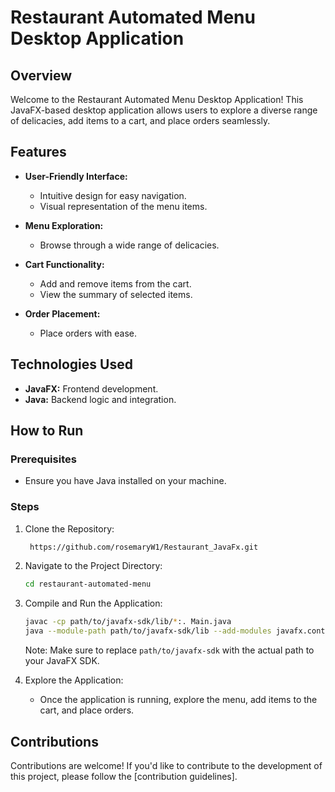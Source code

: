 
# Restaurant Automated Menu Desktop Application

## Overview

Welcome to the Restaurant Automated Menu Desktop Application! This JavaFX-based desktop application allows users to explore a diverse range of delicacies, add items to a cart, and place orders seamlessly.

## Features

- **User-Friendly Interface:**
  - Intuitive design for easy navigation.
  - Visual representation of the menu items.

- **Menu Exploration:**
  - Browse through a wide range of delicacies.

- **Cart Functionality:**
  - Add and remove items from the cart.
  - View the summary of selected items.

- **Order Placement:**
  - Place orders with ease.

## Technologies Used

- **JavaFX:** Frontend development.
- **Java:** Backend logic and integration.
  
## How to Run

### Prerequisites

- Ensure you have Java installed on your machine.

### Steps

1. Clone the Repository:
   ```bash
    https://github.com/rosemaryW1/Restaurant_JavaFx.git
   ```

2. Navigate to the Project Directory:
   ```bash
   cd restaurant-automated-menu
   ```

3. Compile and Run the Application:
   ```bash
   javac -cp path/to/javafx-sdk/lib/*:. Main.java
   java --module-path path/to/javafx-sdk/lib --add-modules javafx.controls,javafx.fxml Main
   ```

   Note: Make sure to replace `path/to/javafx-sdk` with the actual path to your JavaFX SDK.

4. Explore the Application:
   - Once the application is running, explore the menu, add items to the cart, and place orders.

## Contributions

Contributions are welcome! If you'd like to contribute to the development of this project, please follow the [contribution guidelines].

